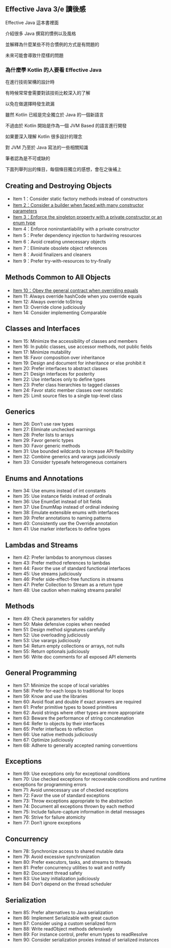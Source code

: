 ## Effective Java 3/e 讀後感

Effective Java 這本書裡面

介紹很多 Java 撰寫的慣例以及風格

並解釋為什麼某些不符合慣例的方式是有問題的

未來可能會導致什麼樣的問題

### 為什麼學 Kotlin 的人要看 Effective Java

在進行技術架構的設計時

有時候常常會需要對該技術比較深入的了解

以免在做選擇時發生疏漏

雖然 Kotlin 已經是完全獨立於 Java 的一個新語言

不過由於 Kotlin 開始是作為一個 JVM Based 的語言進行開發

如果要深入理解 Kotlin 很多設計的理念

對 JVM 乃至於 Java 寫法的一些相關知識

筆者認為是不可或缺的

下面列舉列出的條目，每個條目獨立的感想，會在之後補上

## Creating and Destroying Objects

- Item 1：Consider static factory methods instead of constructors
- [Item 2：Consider a builder when faced with many constructor parameters](item-02.md)
- [Item 3：Enforce the singleton property with a private constructor or an enum type](item-03.md)
- Item 4：Enforce noninstantiability with a private constructor
- Item 5：Prefer dependency injection to hardwiring resources
- Item 6：Avoid creating unnecessary objects
- Item 7：Eliminate obsolete object references
- Item 8：Avoid finalizers and cleaners
- Item 9：Prefer try-with-resources to try-finally

## Methods Common to All Objects

- [Item 10：Obey the general contract when overriding equals](item-10.md)
- Item 11: Always override hashCode when you override equals
- Item 12: Always override toString
- Item 13: Override clone judiciously
- Item 14: Consider implementing Comparable

## Classes and Interfaces

- Item 15: Minimize the accessibility of classes and members
- Item 16: In public classes, use accessor methods, not public fields
- Item 17: Minimize mutability
- Item 18: Favor composition over inheritance
- Item 19: Design and document for inheritance or else prohibit it
- Item 20: Prefer interfaces to abstract classes
- Item 21: Design interfaces for posterity
- Item 22: Use interfaces only to define types
- Item 23: Prefer class hierarchies to tagged classes
- Item 24: Favor static member classes over nonstatic
- Item 25: Limit source files to a single top-level class

## Generics 

- Item 26: Don’t use raw types
- Item 27: Eliminate unchecked warnings
- Item 28: Prefer lists to arrays
- Item 29: Favor generic types
- Item 30: Favor generic methods
- Item 31: Use bounded wildcards to increase API flexibility
- Item 32: Combine generics and varargs judiciously
- Item 33: Consider typesafe heterogeneous containers

## Enums and Annotations

- Item 34: Use enums instead of int constants
- Item 35: Use instance fields instead of ordinals
- Item 36: Use EnumSet instead of bit fields
- Item 37: Use EnumMap instead of ordinal indexing
- Item 38: Emulate extensible enums with interfaces
- Item 39: Prefer annotations to naming patterns
- Item 40: Consistently use the Override annotation
- Item 41: Use marker interfaces to define types

## Lambdas and Streams

- Item 42: Prefer lambdas to anonymous classes
- Item 43: Prefer method references to lambdas
- Item 44: Favor the use of standard functional interfaces
- Item 45: Use streams judiciously
- Item 46: Prefer side-effect-free functions in streams
- Item 47: Prefer Collection to Stream as a return type
- Item 48: Use caution when making streams parallel

## Methods

- Item 49: Check parameters for validity
- Item 50: Make defensive copies when needed
- Item 51: Design method signatures carefully
- Item 52: Use overloading judiciously
- Item 53: Use varargs judiciously
- Item 54: Return empty collections or arrays, not nulls
- Item 55: Return optionals judiciously
- Item 56: Write doc comments for all exposed API elements

## General Programming

- Item 57: Minimize the scope of local variables
- Item 58: Prefer for-each loops to traditional for loops
- Item 59: Know and use the libraries
- Item 60: Avoid float and double if exact answers are required
- Item 61: Prefer primitive types to boxed primitives
- Item 62: Avoid strings where other types are more appropriate
- Item 63: Beware the performance of string concatenation
- Item 64: Refer to objects by their interfaces
- Item 65: Prefer interfaces to reflection
- Item 66: Use native methods judiciously
- Item 67: Optimize judiciously
- Item 68: Adhere to generally accepted naming conventions

## Exceptions

- Item 69: Use exceptions only for exceptional conditions
- Item 70: Use checked exceptions for recoverable conditions and runtime exceptions for programming errors
- Item 71: Avoid unnecessary use of checked exceptions
- Item 72: Favor the use of standard exceptions
- Item 73: Throw exceptions appropriate to the abstraction
- Item 74: Document all exceptions thrown by each method
- Item 75: Include failure-capture information in detail messages
- Item 76: Strive for failure atomicity
- Item 77: Don’t ignore exceptions

## Concurrency

- Item 78: Synchronize access to shared mutable data
- Item 79: Avoid excessive synchronization
- Item 80: Prefer executors, tasks, and streams to threads
- Item 81: Prefer concurrency utilities to wait and notify
- Item 82: Document thread safety
- Item 83: Use lazy initialization judiciously
- Item 84: Don’t depend on the thread scheduler

## Serialization

- Item 85: Prefer alternatives to Java serialization
- Item 86: Implement Serializable with great caution
- Item 87: Consider using a custom serialized form
- Item 88: Write readObject methods defensively
- Item 89: For instance control, prefer enum types to readResolve
- Item 90: Consider serialization proxies instead of serialized instances

